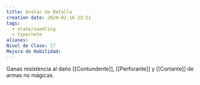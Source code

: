 ```yaml
---
title: Avatar de Batalla
creation date: 2024-02-16 23:11
tags:
  - state/seedling
  - type/note
aliases: 
Nivel de Clase: 17
Mejora de Habilidad:
---
```

Ganas resistencia al daño [[Contundente]], [[Perforante]] y [[Cortante]] de armas no mágicas.
